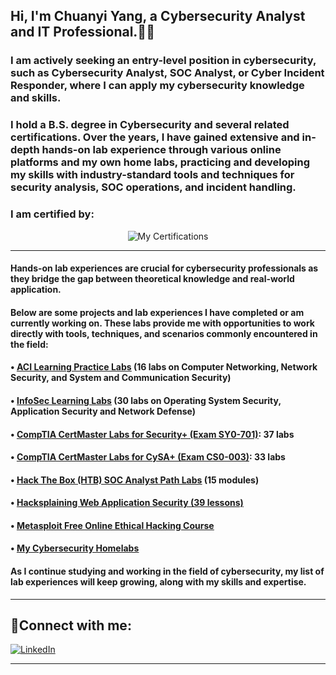 <h2>Hi, I'm Chuanyi Yang, a Cybersecurity Analyst and IT Professional.👨‍💻</h2>

<h3>I am actively seeking an entry-level position in cybersecurity, such as Cybersecurity Analyst, SOC Analyst, or Cyber Incident Responder, where I can apply my cybersecurity knowledge and skills.</h3>

<h3>I hold a B.S. degree in Cybersecurity and several related certifications. Over the years, I have gained extensive and in-depth hands-on lab experience through various online platforms and my own home labs, practicing and developing my skills with industry-standard tools and techniques for security analysis, SOC operations, and incident handling. </h3>

<h3>I am certified by:</h3>
<p align="center">
<img src="https://i.imgur.com/h3EZJ2K.png" alt="My Certifications"/>
</p>

<hr>

<h4>Hands-on lab experiences are crucial for cybersecurity professionals as they bridge the gap between theoretical knowledge and real-world application.</h4>

<h4>Below are some projects and lab experiences I have completed or am currently working on. These labs provide me with opportunities to work directly with tools, techniques, and scenarios commonly encountered in the field:</h4>

<h4>• <u><a href="https://github.com/cyyang75/aci-practice-labs" target="_blank">ACI Learning Practice Labs</a></u> (16 labs on Computer Networking, Network Security, and System and Communication Security)</h4>

<h4>• <u><a href="https://github.com/cyyang75/infosec-learning-labs" target="_blank">InfoSec Learning Labs</a></u> (30 labs on Operating System Security, Application Security and Network Defense)</h4>

<h4>• <u><a href="https://github.com/cyyang75/comptia-certmaster-labs-for-security" target="_blank">CompTIA CertMaster Labs for Security+ (Exam SY0-701)</a></u>: 37 labs</h4>

<h4>• <u><a href="https://github.com/cyyang75/comptia-certmaster-labs-for-cysa" target="_blank">CompTIA CertMaster Labs for CySA+ (Exam CS0-003)</a></u>: 33 labs</h4>

<h4>• <u><a href="https://github.com/cyyang75/hackthebox-cdsa" target="_blank">Hack The Box (HTB) SOC Analyst Path Labs</a></u> (15 modules)</h4>

<h4>• <u><a href="https://github.com/cyyang75/hacksplaining-web-application-security" target="_blank">Hacksplaining Web Application Security</a> (39 lessons) </u></h4>

<h4>• <u><a href="https://github.com/cyyang75/metasploit-free-online-ethical-hacking-course" target="_blank">Metasploit Free Online Ethical Hacking Course</a></u></h4>

<h4>• <u><a href="https://github.com/cyyang75/my-homelabs" target="_blank">My Cybersecurity Homelabs</a></u></h4>

<h4>As I continue studying and working in the field of cybersecurity, my list of lab experiences will keep growing, along with my skills and expertise.</h4>

<hr>
<h2>🤳Connect with me:</h2>
<a href="https://www.linkedin.com/in/chuanyi-yang" target="_blank">
  <img src="https://img.shields.io/badge/LinkedIn-Profile-blue?style=flat&logo=linkedin" alt="LinkedIn">
</a>

<hr>
